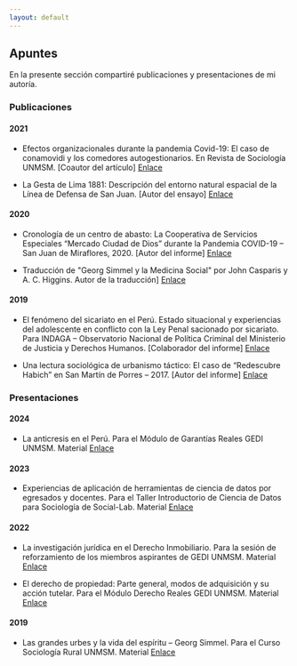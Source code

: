 ```yaml
---
layout: default
---
```


## Apuntes 
En la presente sección compartiré publicaciones y presentaciones de mi autoría. 

### Publicaciones
#### 2021
- Efectos organizacionales durante la pandemia Covid-19: El caso de conamovidi y los comedores autogestionarios. En Revista de Sociología UNMSM. [Coautor del artículo] [Enlace](https://revistasinvestigacion.unmsm.edu.pe/index.php/sociologia/article/view/21795)

- La Gesta de Lima 1881: Descripción del entorno natural espacial de la Línea de Defensa de San Juan. [Autor del ensayo] [Enlace](https://www.researchgate.net/publication/352362904_La_Gesta_de_Lima_1881_Descripcion_del_Entorno_Natural_Espacial_de_la_Linea_de_Defensa_de_San_Juan)

#### 2020
- Cronología de un centro de abasto: La Cooperativa de Servicios Especiales “Mercado Ciudad de Dios” durante la Pandemia COVID-19 – San Juan de Miraflores, 2020. [Autor del informe] [Enlace](https://www.researchgate.net/publication/342509174_Cronologia_de_un_centro_de_abasto_La_Cooperativa_de_Servicios_Especiales_Mercado_Ciudad_de_Dios_durante_la_Pandemia_COVID-19_-_San_Juan_de_Miraflores_2020)

- Traducción de "Georg Simmel y la Medicina Social" por John Casparis y A. C. Higgins. Autor de la traducción] [Enlace](https://www.researchgate.net/publication/344457352_Georg_Simmel_y_la_Medicina_Social_por_John_Casparis_y_A_C_Higgins)

#### 2019
- El fenómeno del sicariato en el Perú. Estado situacional y experiencias del adolescente en conflicto con la Ley Penal sacionado por sicariato. Para INDAGA – Observatorio Nacional de Política Criminal del Ministerio de Justicia y Derechos Humanos. [Colaborador del informe] [Enlace](https://cdn.www.gob.pe/uploads/document/file/1707040/El%20fen%C3%B3meno%20del%20sicariato%20en%20el%20Per%C3%BA%20-%20INDAGA.pdf)

- Una lectura sociológica de urbanismo táctico: El caso de “Redescubre Habich” en San Martín de Porres – 2017. [Autor del informe] [Enlace](https://www.researchgate.net/publication/331431342_Una_lectura_sociologica_de_urbanismo_tactico_El_caso_de_Redescubre_Habich_en_San_Martin_de_Porres_-_2017)


### Presentaciones
#### 2024
- La anticresis en el Perú. Para el Módulo de Garantías Reales GEDI UNMSM. Material [Enlace](https://www.researchgate.net/publication/377529511_La_Anticresis_en_el_Peru)

#### 2023
- Experiencias de aplicación de herramientas de ciencia de datos por egresados y docentes. Para el Taller Introductorio de Ciencia de Datos para Sociología de Social-Lab. Material [Enlace](https://www.researchgate.net/publication/371967059_Experiencias_de_aplicacion_de_herramientas_de_ciencia_de_datos_por_egresados_y_docentes)

#### 2022 
- La investigación jurídica en el Derecho Inmobiliario. Para la sesión de reforzamiento de los miembros aspirantes de GEDI UNMSM. Material [Enlace](https://www.researchgate.net/publication/366189780_La_investigacion_juridica_en_el_Derecho_Inmobiliario)

- El derecho de propiedad: Parte general, modos de adquisición y su acción tutelar. Para el Módulo Derecho Reales GEDI UNMSM. Material [Enlace](https://www.researchgate.net/publication/359905033_El_derecho_de_propiedad_Parte_general_modos_de_adquisicion_y_su_accion_tutelar)

#### 2019 
- Las grandes urbes y la vida del espíritu – Georg Simmel. Para el Curso Sociología Rural UNMSM. Material [Enlace](https://www.researchgate.net/publication/332873709_Las_grandes_urbes_y_la_vida_del_espiritu_-_Georg_Simmel)
